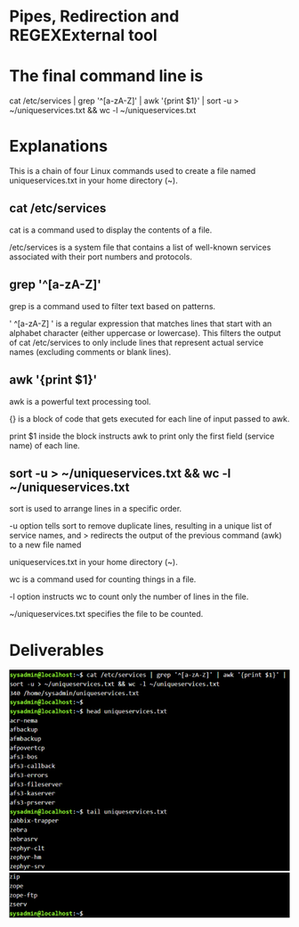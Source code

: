 # Pipes, Redirection and REGEXExternal tool

# The final command line is 
cat /etc/services | grep '^[a-zA-Z]' | awk '{print $1}' | sort -u > ~/uniqueservices.txt && wc -l ~/uniqueservices.txt

# Explanations
This is a chain of four Linux commands used to create a file named uniqueservices.txt in your home directory (~).

## cat /etc/services
cat is a command used to display the contents of a file.

/etc/services is a system file that contains a list of well-known services associated with their port numbers and protocols.

## grep '^[a-zA-Z]'
grep is a command used to filter text based on patterns.

' ^[a-zA-Z] ' is a regular expression that matches lines that start with an alphabet character (either uppercase or lowercase). This filters the output of cat /etc/services to only include lines that represent actual service names (excluding comments or blank lines).

## awk '{print $1}'
awk is a powerful text processing tool.

{} is a block of code that gets executed for each line of input passed to awk.

print $1 inside the block instructs awk to print only the first field (service name) of each line.

## sort -u > ~/uniqueservices.txt && wc -l ~/uniqueservices.txt
sort is used to arrange lines in a specific order.

-u option tells sort to remove duplicate lines, resulting in a unique list of service names, and > redirects the output of the previous command (awk) to a new file named

uniqueservices.txt in your home directory (~).

wc is a command used for counting things in a file.

-l option instructs wc to count only the number of lines in the file.

~/uniqueservices.txt specifies the file to be counted.

# Deliverables
![Linux](/Images/ChallengeD_1.png)
![Linux](/Images/ChallengeD_2.png)
